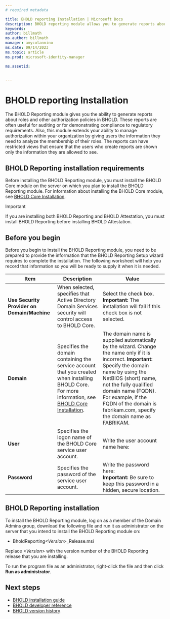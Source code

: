 ```yaml
---
# required metadata

title: BHOLD reporting Installation | Microsoft Docs
description: BHOLD reporting module allows you to generate reports about roles and authorization policies
keywords:
author: billmath
ms.author: billmath
manager: amycolannino
ms.date: 09/14/2023
ms.topic: article
ms.prod: microsoft-identity-manager

ms.assetid:


---
```



# BHOLD reporting Installation

The BHOLD Reporting module gives you the ability to generate reports about roles and other authorization policies in BHOLD. These reports are often useful for auditing or for demonstrating compliance to regulatory requirements. Also, this module extends your ability to manage authorization within your organization by giving users the information they need to analyze the membership of their roles. The reports can have restricted views that ensure that the users who create reports are shown only the information they are allowed to see.

## BHOLD Reporting installation requirements

Before installing the BHOLD Reporting module, you must install the BHOLD Core module on the server on which you plan to install the BHOLD Reporting module. For information about installing the BHOLD Core module, see [BHOLD Core Installation](https://technet.microsoft.com/library/jj134095(v=ws.10).aspx).

> [!IMPORTANT]
> If you are installing both BHOLD Reporting and BHOLD Attestation, you must install BHOLD Reporting before installing BHOLD Attestation.

## Before you begin

Before you begin to install the BHOLD Reporting module, you need to be prepared to provide the information that the BHOLD Reporting Setup wizard requires to complete the installation. The following worksheet will help you record that information so you will be ready to supply it when it is needed.

| **Item**                                    | **Description**                                                                                                                                                                                                           | **Value**                                                                                                                                                                                                                                                                                                            |
|---------------------------------------------|---------------------------------------------------------------------------------------------------------------------------------------------------------------------------------------------------------------------------|----------------------------------------------------------------------------------------------------------------------------------------------------------------------------------------------------------------------------------------------------------------------------------------------------------------------|
| **Use Security Provider on Domain/Machine** | When selected, specifies that Active Directory Domain Services security will control access to BHOLD Core.                                                                                                                | Select the check box. </br>**Important:** The installation will fail if this check box is not selected.                                                                                                                                                                                                                   |
| **Domain**                                  | Specifies the domain containing the service account that you created when installing BHOLD Core. For more information, see [BHOLD Core Installation](https://technet.microsoft.com/library/jj134095(v=ws.10).aspx). | The domain name is supplied automatically by the wizard. Change the name only if it is incorrect. **Important:** Specify the domain name by using the NetBIOS (short) name, not the fully qualified domain name (FQDN). For example, if the FQDN of the domain is fabrikam.com, specify the domain name as FABRIKAM. |
| **User**                                    | Specifies the logon name of the BHOLD Core service user account.                                                                                                                                                          | Write the user account name here:                                                                                                                                                                                                                                                                                    |
| **Password**                                | Specifies the password of the service user account.                                                                                                                                                                       | Write the password here: </br>**Important:** Be sure to keep this password in a hidden, secure location.                                                                                                                                                                                                                  |

## BHOLD Reporting installation

To install the BHOLD Reporting module, log on as a member of the Domain Admins group, download the following file and run it as administrator on the server that you intend to install the BHOLD Reporting module on:

- BholdReporting<em>\<Version\></em>\_Release.msi

Replace *\<Version\>* with the version number of the BHOLD Reporting release that you are installing.

To run the program file as an administrator, right-click the file and then click **Run as administrator**.

## Next steps

- [BHOLD installation guide](bhold-installation-guide.md)
- [BHOLD developer reference](../reference/mim2016-bhold-developer-reference.md)
- [BHOLD version history](../reference/version-bhold-history.md)
